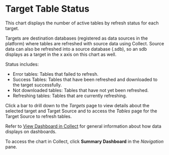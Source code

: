# Target Table Status

This chart displays the number of active tables by refresh status for
each target.

Targets are destination databases (registered as data sources in the
platform) where tables are refreshed with source data using Collect.
Source data can also be refreshed into a source database (.sdb), so an
sdb displays as a target in the x axis on this chart as
well.<span> </span>

Status includes:

  - Error tables: Tables that failed to refresh.
  - Success Tables: Tables that have been refreshed and downloaded to
    the target successfully.
  - Not downloaded tables: Tables that have not yet been refreshed.
  - Refreshing tables: Tables that are currently refreshing.

Click a bar to drill down to the *Targets* page to view details about
the selected target and Target Source and to access the *Tables* page
for the Target Source to refresh tables.

Refer to [View Dashboard in
Collect](../Use_Cases/View_Dashboard_in_Collect.htm) for general
information about how data displays on dashboards.

To access the chart in Collect, click
<span style="font-weight: bold;">Summary Dashboard</span> in the
<span style="font-style: italic;">Navigation</span> pane.

